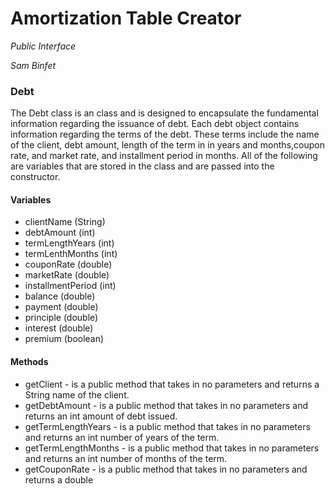 # **Amortization Table Creator**
*Public Interface*

*Sam Binfet*

### **Debt**
The Debt class is an class and is designed to encapsulate the fundamental information regarding the issuance of debt. Each debt object 
contains information regarding the terms of the debt. These terms include the name of the client, debt amount, length of the term in 
in years and  months,coupon rate, and market rate, and installment period in months. All of the following are variables that are stored in the class and are passed into the constructor. 

#### Variables #####
* clientName (String)
* debtAmount (int)
* termLengthYears (int)
* termLenthMonths (int)
* couponRate (double)
* marketRate (double)
* installmentPeriod (int)
* balance (double)
* payment (double)
* principle (double)
* interest (double)
* premium (boolean)

#### Methods ####
* getClient - is a public method that takes in no parameters and returns a String name of the client.
* getDebtAmount - is a public method that takes in no parameters and returns an int amount of debt issued.
* getTermLengthYears - is a public method that takes in no parameters and returns an int number of years of the term.
* getTermLengthMonths - is a public method that takes in no parameters and returns an int number of months of the term.
* getCouponRate - is a public method that takes in no parameters and returns a double 
